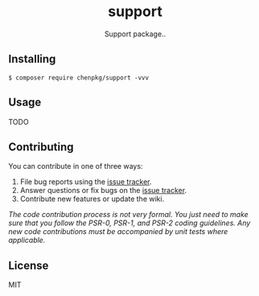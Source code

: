 <h1 align="center"> support </h1>

<p align="center"> Support package..</p>


## Installing

```shell
$ composer require chenpkg/support -vvv
```

## Usage

TODO

## Contributing

You can contribute in one of three ways:

1. File bug reports using the [issue tracker](https://github.com/chenpkg/support/issues).
2. Answer questions or fix bugs on the [issue tracker](https://github.com/chenpkg/support/issues).
3. Contribute new features or update the wiki.

_The code contribution process is not very formal. You just need to make sure that you follow the PSR-0, PSR-1, and PSR-2 coding guidelines. Any new code contributions must be accompanied by unit tests where applicable._

## License

MIT